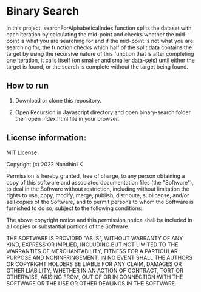 # Binary Search

In this project, searchForAlphabeticalIndex function splits the dataset with each iteration by calculating the mid-point and checks whether the mid-point is what you are searching for and
if the mid-point is not what you are searching for, the function checks which half of the split data contains the target by using the recursive nature of this function that is after completing one iteration, it calls itself (on smaller and smaller data-sets) until either the target is found, or the search is complete without the target being found.

## How to run

1. Download or clone this repository.

2. Open Recursion in Javascript directory and open binary-search folder then open index.html file in your browser.

## License information:

MIT License

Copyright (c) 2022 Nandhini K

Permission is hereby granted, free of charge, to any person obtaining a copy
of this software and associated documentation files (the "Software"), to deal
in the Software without restriction, including without limitation the rights
to use, copy, modify, merge, publish, distribute, sublicense, and/or sell
copies of the Software, and to permit persons to whom the Software is
furnished to do so, subject to the following conditions:

The above copyright notice and this permission notice shall be included in all
copies or substantial portions of the Software.

THE SOFTWARE IS PROVIDED "AS IS", WITHOUT WARRANTY OF ANY KIND, EXPRESS OR
IMPLIED, INCLUDING BUT NOT LIMITED TO THE WARRANTIES OF MERCHANTABILITY,
FITNESS FOR A PARTICULAR PURPOSE AND NONINFRINGEMENT. IN NO EVENT SHALL THE
AUTHORS OR COPYRIGHT HOLDERS BE LIABLE FOR ANY CLAIM, DAMAGES OR OTHER
LIABILITY, WHETHER IN AN ACTION OF CONTRACT, TORT OR OTHERWISE, ARISING FROM,
OUT OF OR IN CONNECTION WITH THE SOFTWARE OR THE USE OR OTHER DEALINGS IN THE
SOFTWARE.
